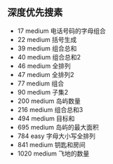 ## 深度优先搜素

* 17 medium 电话号码的字母组合
* 22 medium 括号生成
* 39 medium 组合总和
* 40 medium 组合总和2
* 46 medium 全排列
* 47 medium 全排列2
* 77 medium 组合
* 90 medium 子集2
* 200 medium 岛屿数量
* 216 medium 组合总和3
* 494 medium 目标和
* 695 medium 岛屿的最大面积
* 784 easy 字母大小写全排列
* 841 medium 钥匙和房间
* 1020 medium 飞地的数量